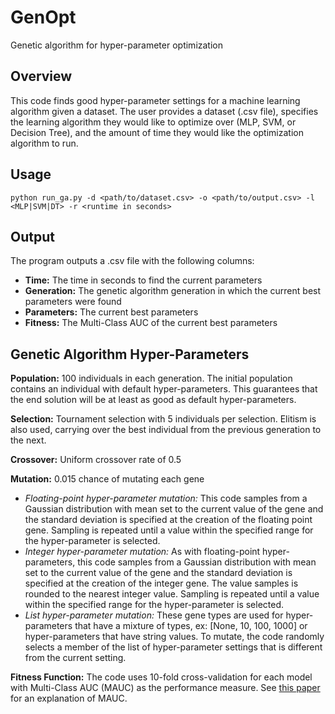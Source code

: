 # GenOpt
Genetic algorithm for hyper-parameter optimization

## Overview
This code finds good hyper-parameter settings for a machine learning algorithm given a dataset. The user provides a dataset (.csv file), specifies the learning algorithm they would like to optimize over (MLP, SVM, or Decision Tree), and the amount of time they would like the optimization algorithm to run.

## Usage
```
python run_ga.py -d <path/to/dataset.csv> -o <path/to/output.csv> -l <MLP|SVM|DT> -r <runtime in seconds>
```

## Output
The program outputs a .csv file with the following columns:
- **Time:** The time in seconds to find the current parameters
- **Generation:** The genetic algorithm generation in which the current best parameters were found
- **Parameters:** The current best parameters
- **Fitness:** The Multi-Class AUC of the current best parameters

## Genetic Algorithm Hyper-Parameters
**Population:** 100 individuals in each generation. The initial population contains an individual with default hyper-parameters. This guarantees that the end solution will be at least as good as default hyper-parameters.

**Selection:** Tournament selection with 5 individuals per selection. Elitism is also used, carrying over the best individual from the previous generation to the next.

**Crossover:** Uniform crossover rate of 0.5

**Mutation:** 0.015 chance of mutating each gene
  - *Floating-point hyper-parameter mutation:* This code samples from a Gaussian distribution with mean set to the current value of the gene and the standard deviation is specified at the creation of the floating point gene. Sampling is repeated until a value within the specified range for the hyper-parameter is selected.
  - *Integer hyper-parameter mutation:* As with floating-point hyper-parameters, this code samples from a Gaussian distribution with mean set to the current value of the gene and the standard deviation is specified at the creation of the integer gene. The value samples is rounded to the nearest integer value. Sampling is repeated until a value within the specified range for the hyper-parameter is selected.
  - *List hyper-parameter mutation:* These gene types are used for hyper-parameters that have a mixture of types, ex: [None, 10, 100, 1000] or hyper-parameters that have string values. To mutate, the code randomly selects a member of the list of hyper-parameter settings that is different from the current setting.
  
  **Fitness Function:** The code uses 10-fold cross-validation for each model with Multi-Class AUC (MAUC) as the performance measure. See [this paper](https://link.springer.com/article/10.1023%2FA%3A1010920819831?LI=true) for an explanation of MAUC.
